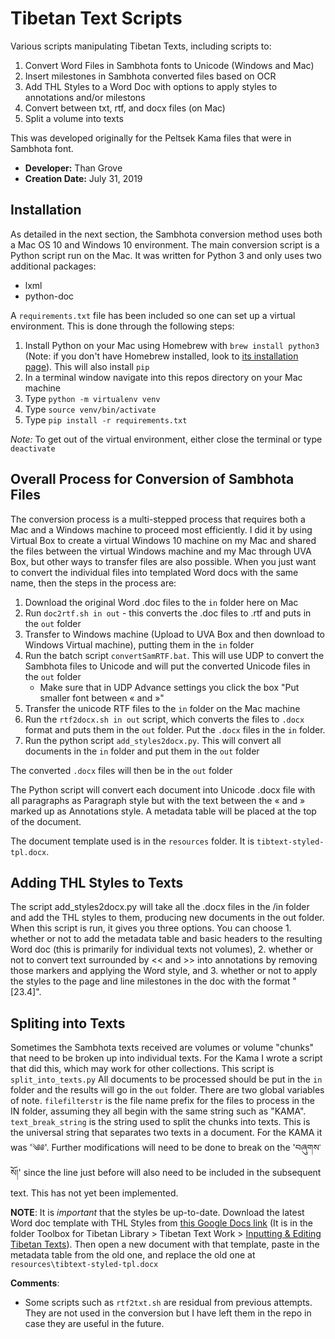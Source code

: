# Tibetan Text Scripts
Various scripts manipulating Tibetan Texts, including scripts to:

1. Convert Word Files in Sambhota fonts to Unicode (Windows and Mac)
2. Insert milestones in Sambhota converted files based on OCR
2. Add THL Styles to a Word Doc with options to apply styles to annotations and/or milestons
3. Convert between txt, rtf, and docx files (on Mac)
4. Split a volume into texts

This was developed originally for the Peltsek Kama files that were in Sambhota font.

* **Developer:** Than Grove
* **Creation Date:** July 31, 2019

## Installation 
As detailed in the next section, the Sambhota conversion method uses both a Mac OS 10 and Windows 10 environment. The main 
conversion script is a Python script run on the Mac. It was written for Python 3 and only uses two additional packages:

* lxml
* python-doc

A `requirements.txt` file has been included so one can set up a virtual environment. This is done through the following 
steps:

1. Install Python on your Mac using Homebrew with `brew install python3` (Note: if you don't have Homebrew 
installed, look to [its installation page](https://docs.brew.sh/Installation)). This will also install `pip`
2. In a terminal window navigate into this repos directory on your Mac machine
3. Type `python -m virtualenv venv`
4. Type `source venv/bin/activate`
5. Type `pip install -r requirements.txt`

*Note:* To get out of the virtual environment, either close the terminal or type `deactivate`

## Overall Process for Conversion of Sambhota Files

The conversion process is a multi-stepped process that requires both a Mac and a Windows machine to proceed 
most efficiently. I did it by using Virtual Box to create a virtual Windows 10 machine on my Mac and shared 
the files between the virtual Windows machine and my Mac through UVA Box, but other ways to transfer files 
are also possible. When you just want to convert the individual files into templated Word docs with the same 
name, then the steps in the process are:

1. Download the original Word .doc files to the `in` folder here on Mac
2. Run `doc2rtf.sh in out` - this converts the .doc files to .rtf and puts in the `out` folder
3. Transfer to Windows machine (Upload to UVA Box and then download to Windows Virtual machine), putting them 
in the `in` folder
4. Run the batch script `convertSamRTF.bat`. This will use UDP to convert the Sambhota files to Unicode 
and will put the converted Unicode files in the `out` folder
    * Make sure that in UDP Advance settings you click the box "Put smaller font between « and »"
5. Transfer the unicode RTF files to the `in` folder on the Mac machine
6. Run the `rtf2docx.sh in out` script, which converts the files to `.docx` format and puts them in the `out` folder. 
Put the `.docx` files in the `in` folder.
7. Run the python script `add_styles2docx.py`. This will convert all documents in the `in` folder and put them in the 
`out` folder

The converted `.docx` files will then be in the `out` folder

The Python script will convert each document into Unicode .docx file with all paragraphs as Paragraph style 
but with the text between the « and » marked up as Annotations style. A metadata table will be placed at the top 
of the document.

The document template used is in the `resources` folder. It is `tibtext-styled-tpl.docx`.

## Adding THL Styles to Texts
The script add_styles2docx.py will take all the .docx files in the /in folder and add the THL styles to them, producing 
new documents in the out folder. When this script is run, it gives you three options. You can choose 1. whether or not 
to add the metadata table and basic headers to the resulting Word doc (this is primarily for individual texts not volumes), 
2. whether or not to convert text surrounded by << and >> into annotations by removing those markers and applying the 
Word style, and 3. whether or not to apply the styles to the page and line milestones in the doc with the format 
"[23.4]".

## Spliting into Texts
Sometimes the Sambhota texts received are volumes or volume "chunks" that need to be broken up into individual texts. 
For the Kama I wrote a script that did this, which may work for other collections. This script is `split_into_texts.py`
All documents to be processed should be put in the `in` folder and the results will go in the `out` folder. There are 
two global variables of note. `filefilterstr` is the file name prefix for the files to process in the IN folder, 
assuming they all begin with the same string such as "KAMA". `text_break_string` is the string used to split the chunks
into texts. This is the universal string that separates two texts in a document. For the KAMA it was '༄༅'. Further 
modifications will need to be done to break on the 'བཞུགས་སོ།' since the line just before will also need to be included in 
the subsequent text. This has not yet been implemented.

**NOTE**: It is _important_ that the styles be up-to-date. Download the latest Word doc template with THL Styles
from [this Google Docs link](https://drive.google.com/open?id=1e5BL8fZym-YnbQTyN-qpWDu5nbqqn98i) (It is in the folder
Toolbox for Tibetan Library > Tibetan Text Work > 
[Inputting & Editing Tibetan Texts](https://drive.google.com/open?id=1ey66coelDLu-Mo2YcZIxfyy1kX0a1xGX)). Then open a new 
document with that template, paste in the metadata table from the old one, and replace the old one at `resources\tibtext-styled-tpl.docx`

**Comments**: 
* Some scripts such as `rtf2txt.sh` are residual from previous attempts. They are not used in the conversion but I have 
left them in the repo in case they are useful in the future.
